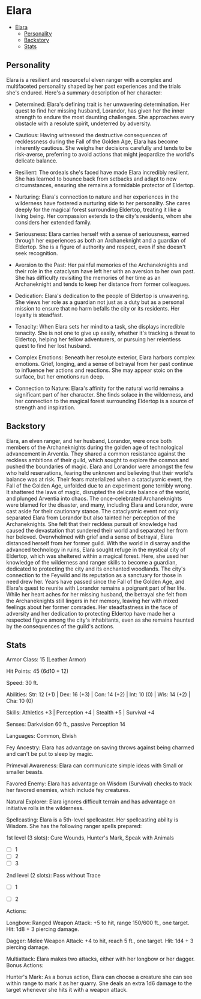 # Elara

- [Elara](#elara)
  - [Personality](#personality)
  - [Backstory](#backstory)
  - [Stats](#stats)


## Personality

Elara is a resilient and resourceful elven ranger with a complex and multifaceted personality shaped by her past experiences and the trials she's endured. Here's a summary description of her character:

- Determined: Elara's defining trait is her unwavering determination. Her quest to find her missing husband, Lorandor, has given her the inner strength to endure the most daunting challenges. She approaches every obstacle with a resolute spirit, undeterred by adversity.
  
- Cautious: Having witnessed the destructive consequences of recklessness during the Fall of the Golden Age, Elara has become inherently cautious. She weighs her decisions carefully and tends to be risk-averse, preferring to avoid actions that might jeopardize the world's delicate balance.

- Resilient: The ordeals she's faced have made Elara incredibly resilient. She has learned to bounce back from setbacks and adapt to new circumstances, ensuring she remains a formidable protector of Eldertop.

- Nurturing: Elara's connection to nature and her experiences in the wilderness have fostered a nurturing side to her personality. She cares deeply for the magical forest surrounding Eldertop, treating it like a living being. Her compassion extends to the city's residents, whom she considers her extended family.

- Seriousness: Elara carries herself with a sense of seriousness, earned through her experiences as both an Archaneknight and a guardian of Eldertop. She is a figure of authority and respect, even if she doesn't seek recognition.

- Aversion to the Past: Her painful memories of the Archaneknights and their role in the cataclysm have left her with an aversion to her own past. She has difficulty revisiting the memories of her time as an Archaneknight and tends to keep her distance from former colleagues.

- Dedication: Elara's dedication to the people of Eldertop is unwavering. She views her role as a guardian not just as a duty but as a personal mission to ensure that no harm befalls the city or its residents. Her loyalty is steadfast.

- Tenacity: When Elara sets her mind to a task, she displays incredible tenacity. She is not one to give up easily, whether it's tracking a threat to Eldertop, helping her fellow adventurers, or pursuing her relentless quest to find her lost husband.

- Complex Emotions: Beneath her resolute exterior, Elara harbors complex emotions. Grief, longing, and a sense of betrayal from her past continue to influence her actions and reactions. She may appear stoic on the surface, but her emotions run deep.

- Connection to Nature: Elara's affinity for the natural world remains a significant part of her character. She finds solace in the wilderness, and her connection to the magical forest surrounding Eldertop is a source of strength and inspiration.

## Backstory

Elara, an elven ranger, and her husband, Lorandor, were once both members of the Archaneknights during the golden age of technological advancement in Arventia. They shared a common resistance against the reckless ambitions of their guild, which sought to explore the cosmos and pushed the boundaries of magic. Elara and Lorandor were amongst the few who held reservations, fearing the unknown and believing that their world's balance was at risk.
Their fears materialized when a cataclysmic event, the Fall of the Golden Age, unfolded due to an experiment gone terribly wrong. It shattered the laws of magic, disrupted the delicate balance of the world, and plunged Arventia into chaos. The once-celebrated Archaneknights were blamed for the disaster, and many, including Elara and Lorandor, were cast aside for their cautionary stance.
The cataclysmic event not only separated Elara from Lorandor but also tainted her perception of the Archaneknights. She felt that their reckless pursuit of knowledge had caused the devastation that sundered their world and separated her from her beloved. Overwhelmed with grief and a sense of betrayal, Elara distanced herself from her former guild.
With the world in disarray and the advanced technology in ruins, Elara sought refuge in the mystical city of Eldertop, which was sheltered within a magical forest. Here, she used her knowledge of the wilderness and ranger skills to become a guardian, dedicated to protecting the city and its enchanted woodlands. The city's connection to the Feywild and its reputation as a sanctuary for those in need drew her.
Years have passed since the Fall of the Golden Age, and Elara's quest to reunite with Lorandor remains a poignant part of her life. While her heart aches for her missing husband, the betrayal she felt from the Archaneknights still lingers in her memory, leaving her with mixed feelings about her former comrades. Her steadfastness in the face of adversity and her dedication to protecting Eldertop have made her a respected figure among the city's inhabitants, even as she remains haunted by the consequences of the guild's actions.


## Stats

Armor Class: 15 (Leather Armor)

Hit Points: 45 (6d10 + 12)

Speed: 30 ft.

Abilities: Str: 12 (+1) | Dex: 16 (+3) | Con: 14 (+2) | Int: 10 (0) | Wis: 14 (+2) | Cha: 10 (0)

Skills: Athletics +3 | Perception +4 | Stealth +5 | Survival +4

Senses: Darkvision 60 ft., passive Perception 14

Languages: Common, Elvish

Fey Ancestry: Elara has advantage on saving throws against being charmed and can't be put to sleep by magic.

Primeval Awareness: Elara can communicate simple ideas with Small or smaller beasts.

Favored Enemy: Elara has advantage on Wisdom (Survival) checks to track her favored enemies, which include fey creatures.

Natural Explorer: Elara ignores difficult terrain and has advantage on initiative rolls in the wilderness.

Spellcasting: Elara is a 5th-level spellcaster. Her spellcasting ability is Wisdom. She has the following ranger spells prepared:

1st level (3 slots): Cure Wounds, Hunter's Mark, Speak with Animals 
- [ ] 1
- [ ] 2
- [ ] 3

2nd level (2 slots): Pass without Trace 

- [ ] 1
- [ ] 2


Actions:

Longbow: Ranged Weapon Attack: +5 to hit, range 150/600 ft., one target. Hit: 1d8 + 3 piercing damage.

Dagger: Melee Weapon Attack: +4 to hit, reach 5 ft., one target. Hit: 1d4 + 3 piercing damage.

Multiattack: Elara makes two attacks, either with her longbow or her dagger.
Bonus Actions:

Hunter's Mark: As a bonus action, Elara can choose a creature she can see within range to mark it as her quarry. She deals an extra 1d6 damage to the target whenever she hits it with a weapon attack.




